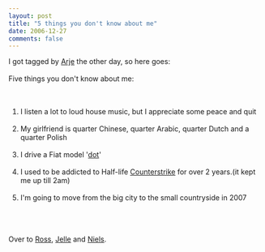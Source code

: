 ```yaml
---
layout: post
title: "5 things you don't know about me"
date: 2006-12-27
comments: false
---
```


<div class='post'>
I got tagged by <a href="http://blogs.hippo.nl/arje/2006/12/5_things_you_dont_know_about_m.html" target="_blank">Arje</a> the other day, so here goes:<br/><br/>Five things you don't know about me:<br/><br/><ol><br/><li>I listen a lot to loud house music, but I appreciate some peace and quit</li><br/><li>My girlfriend is quarter Chinese, quarter Arabic, quarter Dutch and a quarter Polish</li><br/><li>I drive a Fiat model '<a href="http://en.wikipedia.org/wiki/Fiat_Punto" target="_blank">dot</a>'</li><br/><li>I used to be addicted to Half-life <a href="http://en.wikipedia.org/wiki/Counter-Strike" target="_blank">Counterstrike</a> for over 2 years.(it kept me up till 2am)</li><br/><li>I'm going to move from the big city to the small countryside in 2007</li><br/></ol><br/><br/>Over to <a href="http://rossputin.blogspot.com/" target="_blank">Ross</a>, <a href="http://www.hoest.nl/" target="_blank">Jelle</a> and <a href="http://blogs.hippo.nl/niels/" target="_blank">Niels</a>.<br/><br/></div>
